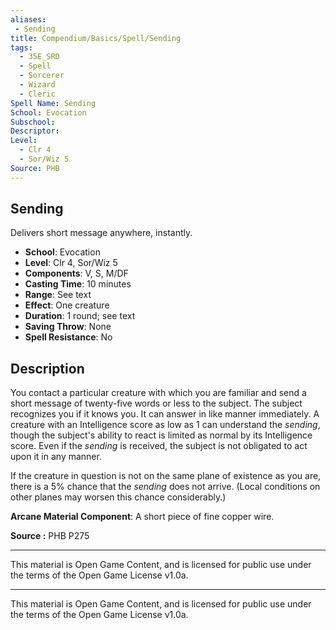 ```yaml
---
aliases:
 - Sending  
title: Compendium/Basics/Spell/Sending  
tags:  
  - 35E_SRD  
  - Spell  
  - Sorcerer  
  - Wizard  
  - Cleric  
Spell Name: Sending  
School: Evocation  
Subschool:  
Descriptor:  
Level:  
  - Clr 4  
  - Sor/Wiz 5  
Source: PHB  
---
```


## Sending

Delivers short message anywhere, instantly.

- **School**: Evocation  
- **Level**: Clr 4, Sor/Wiz 5  
- **Components**: V, S, M/DF  
- **Casting Time**: 10 minutes  
- **Range**: See text  
- **Effect**: One creature  
- **Duration**: 1 round; see text  
- **Saving Throw**: None  
- **Spell Resistance**: No  

## Description

You contact a particular creature with which you are familiar and send a short message of twenty-five words or less to the subject. The subject recognizes you if it knows you. It can answer in like manner immediately. A creature with an Intelligence score as low as 1 can understand the *sending*, though the subject's ability to react is limited as normal by its Intelligence score. Even if the *sending* is received, the subject is not obligated to act upon it in any manner.

If the creature in question is not on the same plane of existence as you are, there is a 5% chance that the *sending* does not arrive. (Local conditions on other planes may worsen this chance considerably.)

**Arcane Material Component**: A short piece of fine copper wire.

**Source :** PHB P275

---

This material is Open Game Content, and is licensed for public use under  
the terms of the Open Game License v1.0a.

---

This material is Open Game Content, and is licensed for public use under the terms of the Open Game License v1.0a.
